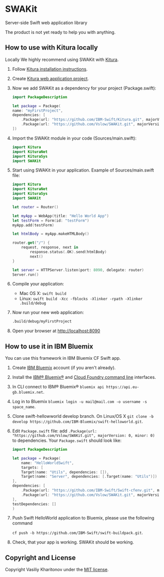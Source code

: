 # SWAKit
Server-side Swift web application library

The product is not yet ready to help you with anything.

## How to use with Kitura locally

Locally We highly recommend using SWAKit with [Kitura](https://github.com/IBM-Swift/Kitura).

1. Follow [Kitura installation instructions](https://github.com/IBM-Swift/Kitura#swift-version).

2. Create [Kitura web application project](https://github.com/IBM-Swift/Kitura#developing-kitura-applications).

3. Now we add SWAKit as a dependency for your project (Package.swift):
    
    ```swift
    import PackageDescription

    let package = Package(
    name: "myFirstProject",
    dependencies: [
        .Package(url: "https://github.com/IBM-Swift/Kitura.git", majorVersion: 0, minor: 13),
        .Package(url: "https://github.com/Vslow/SWAKit.git", majorVersion: 0, minor: 0)
    ])
    ```
4. Import the SWAKit module in your code (Sources/main.swift):
    
    ```swift
    import Kitura
    import KituraNet
    import KituraSys
    import SWAKit
    ```
5. Start using SWAKit in your application. Example of Sources/main.swift file:

    ```swift
    import Kitura
    import KituraNet
    import KituraSys
    import SWAKit

    let router = Router()

    let myApp = WebApp(title: "Hello World App")
    let testForm = Form(id: "testForm")
    myApp.add(testForm)

    let htmlBody = myApp.makeHTMLBody()

    router.get("/") {
        request, response, next in
            response.status(.OK).send(htmlBody)
            next()
    }

    let server = HTTPServer.listen(port: 8090, delegate: router)
    Server.run()
    ```
6. Compile your application:

    - Mac OS X: `swift build`
    - Linux: `swift build -Xcc -fblocks -Xlinker -rpath -Xlinker .build/debug`

9. Now run your new web application:

    ```bash
    .build/debug/myFirstProject
    ```

10. Open your browser at [http://localhost:8090](http://localhost:8090)

## How to use it in IBM Bluemix

You can use this framework in IBM Bluemix CF Swift app.

1. Create [IBM Bluemix](https://console.ng.bluemix.net/registration/) account (if you aren't already).

2. Install the [IBM® Bluemix®](http://clis.ng.bluemix.net/ui/home.html) and [Cloud Foundry command line](https://github.com/cloudfoundry/cli/releases) interfaces.

3. In CLI connect to IBM® Bluemix® `bluemix api https://api.eu-gb.bluemix.net`.

4. Log in to Bluemix `bluemix login -u mail@mail.com -o username -s space_name`.

5. Clone swift-hellowworld develop branch. On Linux/OS X `git clone -b develop https://github.com/IBM-Bluemix/swift-helloworld.git`.

6. Edit `Package.swift` file: add `.Package(url: "https://github.com/Vslow/SWAKit.git", majorVersion: 0, minor: 0)` to dependencies. Your `Package.swift` should look like:

    ``` swift
    import PackageDescription

    let package = Package(
        name: "HelloWorldSwift",
        targets: [
        Target(name: "Utils", dependencies: []),
        Target(name: "Server", dependencies: [.Target(name: "Utils")])
    ],
    dependencies: [
        .Package(url: "https://github.com/IBM-Swift/Swift-cfenv.git", majorVersion: 1, minor: 0),
        .Package(url: "https://github.com/Vslow/SWAKit.git", majorVersion: 0, minor: 0)
    ],
    testDependencies: []
    )
    ```

7. Push Swift HelloWorld application to Bluemix, please use the following command

    `cf push -b https://github.com/IBM-Swift/swift-buildpack.git`.

8. Check, that your app is working. SWAKit should be working.

## Copyright and License

Copyright Vasiliy Kharitonov under the [MIT license](LICENSE).
